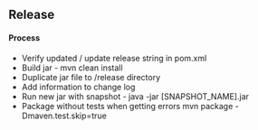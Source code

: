 ## Release

#### Process
*   Verify updated / update release string in pom.xml
*   Build jar - mvn clean install
*   Duplicate jar file to /release directory
*   Add information to change log
*   Run new jar with snapshot - java -jar [SNAPSHOT_NAME].jar
*   Package without tests when getting errors mvn package -Dmaven.test.skip=true
